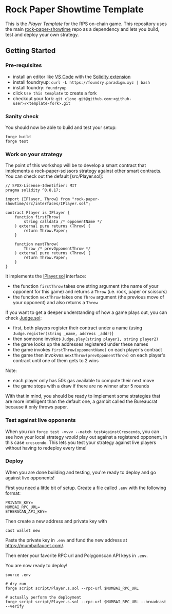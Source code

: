 # Rock Paper Showtime Template

This is the *Player Template* for the RPS on-chain game. This repository uses the main [rock-paper-showtime](https://github.com/karmacoma-eth/rock-paper-showtime) repo as a dependency and lets you build, test and deploy your own strategy.

## Getting Started

### Pre-requisites

- install an editor like [VS Code](https://code.visualstudio.com/) with the [Solidity extension](https://marketplace.visualstudio.com/items?itemName=JuanBlanco.solidity)
- install foundryup: `curl -L https://foundry.paradigm.xyz | bash`
- install foundry: `foundryup`
- click `Use this template` to create a fork
- checkout your fork: `git clone git@github.com:<github-user>/<template-fork>.git`

### Sanity check

You should now be able to build and test your setup:

```
forge build
forge test
```

### Work on your strategy

The point of this workshop will be to develop a smart contract that implements a rock-paper-scissors strategy against other smart contracts. You can check out the default [src/Player.sol]:

```solidity
// SPDX-License-Identifier: MIT
pragma solidity ^0.8.17;

import {IPlayer, Throw} from "rock-paper-showtime/src/interfaces/IPlayer.sol";

contract Player is IPlayer {
    function firstThrow(
        string calldata /* opponentName */
    ) external pure returns (Throw) {
        return Throw.Paper;
    }

    function nextThrow(
        Throw /* prevOpponentThrow */
    ) external pure returns (Throw) {
        return Throw.Paper;
    }
}
```

It implements the [IPlayer.sol](https://github.com/karmacoma-eth/rock-paper-showtime/blob/main/src/interfaces/IPlayer.sol) interface:

- the function `firstThrow` takes one string argument (the name of your opponent for this game) and returns a `Throw` (i.e. rock, paper or scissors)
- the function `nextThrow` takes one `Throw` argument (the previous move of your opponent) and also returns a `Throw`

If you want to get a deeper understanding of how a game plays out, you can check [Judge.sol](https://github.com/karmacoma-eth/rock-paper-showtime/blob/main/src/Judge.sol):

- first, both players register their contract under a name (using `Judge.register(string _name, address _addr)`)
- then someone invokes `Judge.play(string player1, string player2)`
- the game looks up the addresses registered under these names
- the game invokes `firstThrow(opponentName)` on each player's contract
- the game then invokves `nextThrow(prevOpponentThrow)` on each player's contract until one of them gets to 2 wins

Note:
- each player only has 50k gas available to compute their next move
- the game stops with a draw if there are no winner after 5 rounds

With that in mind, you should be ready to implement some strategies that are more intelligent than the default one, a gambit called the Bureaucrat because it only throws paper.


### Test against live opponents

When you run `forge test -vvvv --match testAgainstCrescendo`, you can see how your local strategy _would_ play out against a registered opponent, in this case `crescendo`. This lets you test your strategy against live players without having to redeploy every time!

### Deploy

When you are done building and testing, you're ready to deploy and go against live opponents!

First you need a little bit of setup. Create a file called `.env` with the following format:

```
PRIVATE_KEY=
MUMBAI_RPC_URL=
ETHERSCAN_API_KEY=
```

Then create a new address and private key with

```
cast wallet new
```

Paste the private key in `.env` and fund the new address at https://mumbaifaucet.com/.

Then enter your favorite RPC url and Polygonscan API keys in `.env`.

You are now ready to deploy!

```
source .env

# dry run
forge script script/Player.s.sol --rpc-url $MUMBAI_RPC_URL

# actually perform the deployment
forge script script/Player.s.sol --rpc-url $MUMBAI_RPC_URL --broadcast --verify
```
